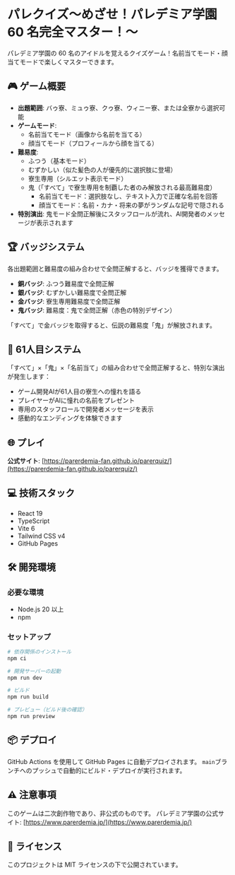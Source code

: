 # パレクイズ～めざせ！パレデミア学園 60 名完全マスター！～

パレデミア学園の 60 名のアイドルを覚えるクイズゲーム！名前当てモード・顔当てモードで楽しくマスターできます。

## 🎮 ゲーム概要

- **出題範囲**: バゥ寮、ミュゥ寮、クゥ寮、ウィニー寮、または全寮から選択可能
- **ゲームモード**:
  - 名前当てモード（画像から名前を当てる）
  - 顔当てモード（プロフィールから顔を当てる）
- **難易度**:
  - ふつう（基本モード）
  - むずかしい（似た髪色の人が優先的に選択肢に登場）
  - 寮生専用（シルエット表示モード）
  - 鬼（「すべて」で寮生専用を制覇した者のみ解放される最高難易度）
    - 名前当てモード：選択肢なし、テキスト入力で正確な名前を回答
    - 顔当てモード：名前・カナ・将来の夢がランダムな記号で隠される
- **特別演出**: 鬼モード全問正解後にスタッフロールが流れ、AI開発者のメッセージが表示されます

## 🏆 バッジシステム

各出題範囲と難易度の組み合わせで全問正解すると、バッジを獲得できます。

- **銅バッジ**: ふつう難易度で全問正解
- **銀バッジ**: むずかしい難易度で全問正解
- **金バッジ**: 寮生専用難易度で全問正解
- **鬼バッジ**: 難易度：鬼で全問正解（赤色の特別デザイン）

「すべて」で金バッジを取得すると、伝説の難易度「鬼」が解放されます。

## 🤖 61人目システム

「すべて」×「鬼」×「名前当て」の組み合わせで全問正解すると、特別な演出が発生します：

- ゲーム開発AIが61人目の寮生への憧れを語る
- プレイヤーがAIに憧れの名前をプレゼント
- 専用のスタッフロールで開発者メッセージを表示
- 感動的なエンディングを体験できます

## 🌐 プレイ

**公式サイト**: [https://parerdemia-fan.github.io/parerquiz/](https://parerdemia-fan.github.io/parerquiz/)

## 💻 技術スタック

- React 19
- TypeScript
- Vite 6
- Tailwind CSS v4
- GitHub Pages

## 🛠️ 開発環境

### 必要な環境

- Node.js 20 以上
- npm

### セットアップ

```bash
# 依存関係のインストール
npm ci

# 開発サーバーの起動
npm run dev

# ビルド
npm run build

# プレビュー（ビルド後の確認）
npm run preview
```

## 📦 デプロイ

GitHub Actions を使用して GitHub Pages に自動デプロイされます。
`main`ブランチへのプッシュで自動的にビルド・デプロイが実行されます。

## ⚠️ 注意事項

このゲームは二次創作物であり、非公式のものです。
パレデミア学園の公式サイト: [https://www.parerdemia.jp/](https://www.parerdemia.jp/)

## 📄 ライセンス

このプロジェクトは MIT ライセンスの下で公開されています。
